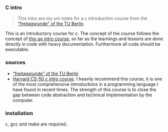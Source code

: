 ### C intro
> This intro are my uni notes for a c introduction course from the ["freitagsrunde" of the TU Berlin](https://wiki.freitagsrunde.org/C-Kurs_2013).

This is an introductory course for c. 
The concept of the course follows the concept of [this go intro course](https://gobyexample.com/), so far as the learnings and lessons are done directly in code with heavy documentation. Furthermore all code should be executable.

### sources
* ["freitagsrunde" of the TU Berlin](https://wiki.freitagsrunde.org/C-Kurs_2013)
* [Harvard CS-50 c intro course](). I heavily recommend this course, it is one of the most comprehensive introductions in a programming language I have found in recent times. The strength of this course is to close the gap between code abstraction and technical implementation by the computer.

### installation
c, gcc and make are required..
